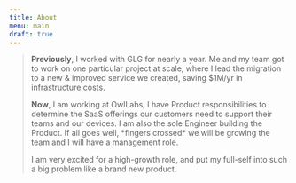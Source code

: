 ```yaml
---
title: About
menu: main
draft: true
---
```

> **Previously**, I worked with GLG for nearly a year. Me and my team got to work on one particular project at scale, where I lead the migration to a new & improved service we created, saving $1M/yr in infrastructure costs.
>
> **Now**, I am working at OwlLabs, I have Product responsibilities to determine the SaaS offerings our customers need to support their teams and our devices. I am also the sole Engineer building the Product. If all goes well, \*fingers crossed\* we will be growing the team and I will have a management role.
>
> I am very excited for a high-growth role, and put my full-self into such a big problem like a brand new product.
